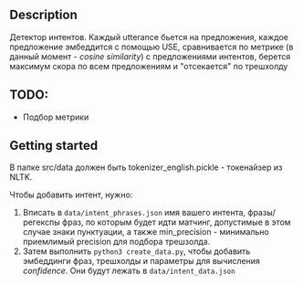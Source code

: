 ## Description

Детектор интентов. Каждый utterance бьется на предложения, каждое предложение
эмбеддится с помощью USE, сравнивается по метрике
(в данный момент - *cosine similarity*) с предложениями интентов,
берется максимум скора по всем предложениям и "отсекается" по трешхолду

## TODO:

- Подбор метрики

## Getting started

В папке src/data должен быть tokenizer_english.pickle - токенайзер из NLTK.

Чтобы добавить интент, нужно:
 1. Вписать в `data/intent_phrases.json` имя вашего интента, фразы/регекспы фраз, по которым будет идти матчинг, допустимые в этом случае знаки пунктуации, а также min_precision - минимально приемлимый precision для подбора трешзолда. 
 2. Затем выполнить `python3 create_data.py`, чтобы добавить эмбеддинги фраз, трешхолды и параметры для вычисления *confidence*. Они будут лежать в `data/intent_data.json`
